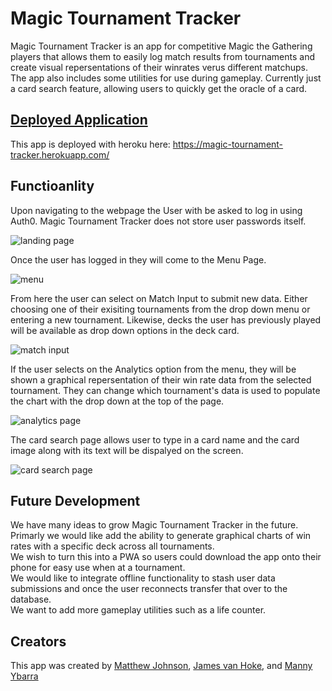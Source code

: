 # Magic Tournament Tracker

Magic Tournament Tracker is an app for competitive Magic the Gathering players that allows them to easily log match results from tournaments and create visual repersentations of their winrates verus different matchups.  
The app also includes some utilities for use during gameplay. Currently just a card search feature, allowing users to quickly get the oracle of a card. 

## [Deployed Application ](https://magic-tournament-tracker.herokuapp.com/)

This app is deployed with heroku here: https://magic-tournament-tracker.herokuapp.com/

## Functioanlity 

Upon navigating to the webpage the User with be asked to log in using Auth0. Magic Tournament Tracker does not store user passwords itself. 

![landing page](./ReadMe_Assets/Landing_Page.PNG)

Once the user has logged in they will come to the Menu Page.

![menu](./ReadMe_Assets/Menu.PNG)

From here the user can select on Match Input to submit new data. Either choosing one of their exisiting tournaments from the drop down menu or entering a new tournament. Likewise, decks the user has previously played will be available as drop down options in the deck card. 

![match input](./ReadMe_Assets/Match_Input.PNG)

If the user selects on the Analytics option from the menu, they will be shown a graphical repersentation of their win rate data from the selected tournament. They can change which tournament's data is used to populate the chart with the drop down at the top of the page. 

![analytics page](./ReadMe_Assets/Analytics.PNG)

The card search page allows user to type in a card name and the card image along with its text will be dispalyed on the screen.

![card search page](./ReadMe_Assets/Card_Search.PNG)

## Future Development

We have many ideas to grow Magic Tournament Tracker in the future.  
Primarly we would like add the ability to generate graphical charts of win rates with a specific deck across all tournaments.  
We wish to turn this into a PWA so users could download the app onto their phone for easy use when at a tournament.  
We would like to integrate offline functionality to stash user data submissions and once the user reconnects transfer that over to the database.  
We want to add more gameplay utilities such as a life counter. 

## Creators 

This app was created by [Matthew Johnson](https://github.com/MatthewRonaldJohnson), [James van Hoke](https://github.com/JamesvanHoke), and [Manny Ybarra](https://github.com/mybarra06)